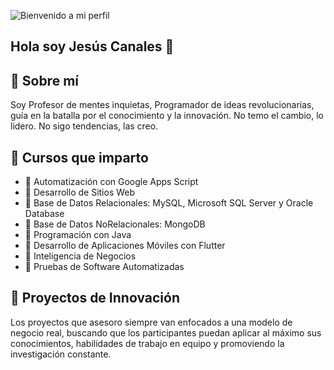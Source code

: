 ![Bienvenido a mi perfil](https://i.postimg.cc/G2fn3Q7c/banner.jpg)

## Hola soy Jesús Canales 👋

## 🚀 Sobre mí
Soy Profesor de mentes inquietas, Programador de ideas revolucionarias, guía en la batalla por el conocimiento y la innovación.
No temo el cambio, lo lidero. No sigo tendencias, las creo.

## 📌 Cursos que imparto
- 🔹 Automatización con Google Apps Script
- 🔹 Desarrollo de Sitios Web
- 🔹 Base de Datos Relacionales: MySQL, Microsoft SQL Server y Oracle Database
- 🔹 Base de Datos NoRelacionales: MongoDB
- 🔹 Programación con Java
- 🔹 Desarrollo de Aplicaciones Móviles con Flutter
- 🔹 Inteligencia de Negocios
- 🔹 Pruebas de Software Automatizadas

## 🎯 Proyectos de Innovación
Los proyectos que asesoro siempre van enfocados a una modelo de negocio real, buscando que los participantes puedan aplicar al máximo sus conocimientos, habilidades de trabajo en equipo y promoviendo la investigación constante.


